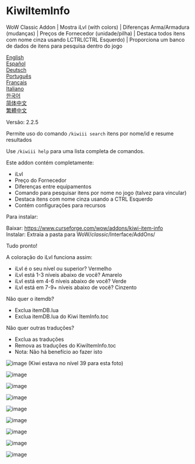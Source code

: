 # KiwiItemInfo
WoW Classic Addon | Mostra iLvl (with colors) | Diferenças Arma/Armadura (mudanças) | Preços de Fornecedor (unidade/pilha) | Destaca todos itens com nome cinza usando LCTRL(CTRL Esquerdo) | Proporciona um banco de dados de itens para pesquisa dentro do jogo

[English](README.md)  
[Español](README_esES.md)  
[Deutsch](README_deDE.md)  
[Português](README_ptBR.md)  
[Français](README_frFR.md)  
[Italiano](README_itIT.md)  
[한국어](README_koKR.md)  
[简体中文](README_zhCN.md)  
[繁體中文](README_zhTW.md)  

Versão: 2.2.5

Permite uso do comando `/kiwiii search` itens por nome/id e resume resultados

Use `/kiwiii help` para uma lista completa de comandos.

Este addon contém completamente:

* iLvl
* Preço do Fornecedor
* Diferenças entre equipamentos
* Comando para pesquisar itens por nome no jogo (talvez para vincular)
* Destaca itens com nome cinza usando a CTRL Esquerdo
* Contém configurações para recursos

Para instalar:  

Baixar: https://www.curseforge.com/wow/addons/kiwi-item-info  
Instalar: Extraia a pasta para WoW/_classic_/Interface/AddOns/  

Tudo pronto!

A coloração do iLvl funciona assim:

* iLvl é o seu nível ou superior? Vermelho
* iLvl está 1-3 níveis abaixo de você? Amarelo
* iLvl está em 4-6 níveis abaixo de você? Verde
* iLvl está em 7-9+ níveis abaixo de você? Cinzento

Não quer o itemdb?

* Exclua itemDB.lua
* Exclua itemDB.lua do Kiwi ItemInfo.toc

Não quer outras traduções?

* Exclua as traduções
* Remova as traduções do KiwiItemInfo.toc
* Nota: Não há benefício ao fazer isto

![image](https://user-images.githubusercontent.com/7494772/65168133-e4d56400-da11-11e9-9a56-57daaaf7eb51.png)
(Kiwi estava no nível 39 para esta foto)

![image](https://user-images.githubusercontent.com/7494772/65673394-be6a8680-e018-11e9-8852-fd889d9bcf4b.png)

![image](https://user-images.githubusercontent.com/7494772/65168180-f9b1f780-da11-11e9-8b1a-b6efece584c5.png)

![image](https://user-images.githubusercontent.com/7494772/65168217-0b939a80-da12-11e9-9203-6dced0cca7d3.png)

![image](https://user-images.githubusercontent.com/7494772/65168271-282fd280-da12-11e9-8fff-30dbffeded71.png)

![image](https://user-images.githubusercontent.com/7494772/65868110-add24d00-e345-11e9-9644-be1d3a7e36c1.png)

![image](https://user-images.githubusercontent.com/7494772/65868151-c2aee080-e345-11e9-83f1-d1b93f93440a.png)

![image](https://user-images.githubusercontent.com/7494772/65868206-d9edce00-e345-11e9-8ad3-e93513f09406.png)

![image](https://user-images.githubusercontent.com/7494772/65868255-effb8e80-e345-11e9-8025-d432ff6af224.png)
